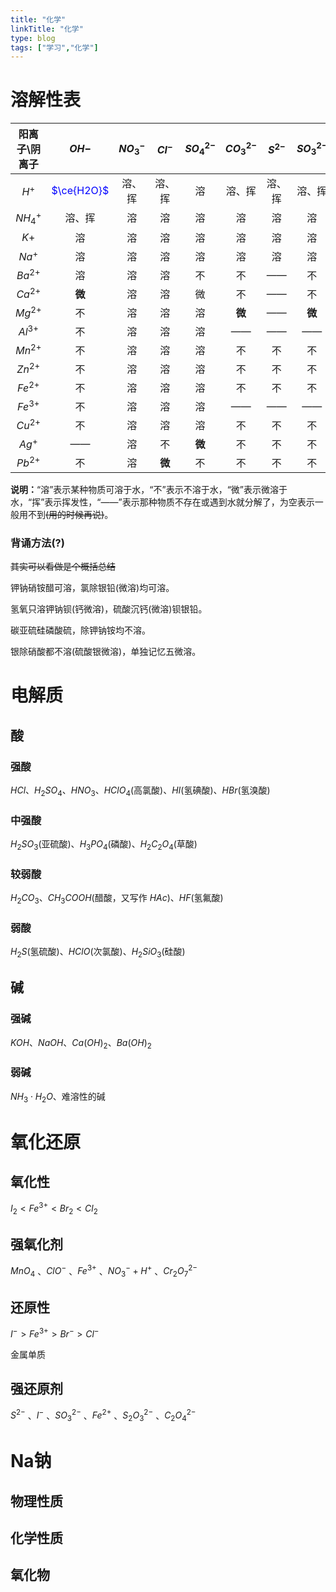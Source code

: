 ```yaml
---
title: "化学"
linkTitle: "化学"
type: blog
tags: ["学习","化学"]
---
```




 # 溶解性表

| 阳离子\阴离子 |                $OH-$                 | $NO_3^-$ | $Cl^-$ | $SO_4^{2-}$ | $CO_3^{2-}$ | $S^{2-}$ | $SO_3^{2-}$ | $SiO_3^{2-}$ | $PO_4^{3-}$ | $CH_3COO^-(Ac^-)$ |
| :-----------: | :----------------------------------: | :------: | :----: | :---------: | :---------: | :------: | :---------: | :----------: | :---------: | :---------------: |
|     $H^+$     | <font color="blue">$\ce{H2O}$</font> |  溶、挥  | 溶、挥 |     溶      |   溶、挥    |  溶、挥  |   溶、挥    |      微      |     溶      |        溶         |
|   $NH_4^+$    |                溶、挥                |    溶    |   溶   |     溶      |     溶      |    溶    |     溶      |      ——      |     溶      |                   |
|     $K+$      |                  溶                  |    溶    |   溶   |     溶      |     溶      |    溶    |     溶      |      溶      |     溶      |        溶         |
|    $Na^+$     |                  溶                  |    溶    |   溶   |     溶      |     溶      |    溶    |     溶      |      溶      |     溶      |        溶         |
|   $Ba^{2+}$   |                  溶                  |    溶    |   溶   |     不      |     不      |    ——    |     不      |      不      |     不      |                   |
|   $Ca^{2+}$   |                **微**                |    溶    |   溶   |     微      |     不      |    ——    |     不      |      不      |     不      |                   |
|   $Mg^{2+}$   |                  不                  |    溶    |   溶   |     溶      |   **微**    |    ——    |   **微**    |      不      |     不      |                   |
|   $Al^{3+}$   |                  不                  |    溶    |   溶   |     溶      |     ——      |    ——    |     ——      |      不      |     不      |                   |
|   $Mn^{2+}$   |                  不                  |    溶    |   溶   |     溶      |     不      |    不    |     不      |      不      |     不      |                   |
|   $Zn^{2+}$   |                  不                  |    溶    |   溶   |     溶      |     不      |    不    |     不      |      不      |     不      |        溶         |
|   $Fe^{2+}$   |                  不                  |    溶    |   溶   |     溶      |     不      |    不    |     不      |      不      |     不      |                   |
|   $Fe^{3+}$   |                  不                  |    溶    |   溶   |     溶      |     ——      |    ——    |     ——      |      不      |     不      |                   |
|   $Cu^{2+}$   |                  不                  |    溶    |   溶   |     溶      |     不      |    不    |     不      |      不      |     不      |                   |
|    $Ag^+$     |                  ——                  |    溶    |   不   |   **微**    |     不      |    不    |     不      |      不      |     不      |                   |
|   $Pb^{2+}$   |                  不                  |    溶    | **微** |     不      |     不      |    不    |     不      |      不      |     不      |        溶         |

**说明：**“溶”表示某种物质可溶于水，“不”表示不溶于水，“微”表示微溶于水，“挥”表示挥发性，“——”表示那种物质不存在或遇到水就分解了，为空表示一般用不到~~(用的时候再说)~~。

### 背诵方法(?)

~~其实可以看做是个概括总结~~

钾钠硝铵醋可溶，氯除银铅(微溶)均可溶。

氢氧只溶钾钠钡(钙微溶)，硫酸沉钙(微溶)钡银铅。

碳亚硫硅磷酸硫，除钾钠铵均不溶。

银除硝酸都不溶(硫酸银微溶)，单独记忆五微溶。

# 电解质

## 酸

### 强酸

$HCl$、$H_2SO_4$、$HNO_3$、$HClO_4$(高氯酸)、$HI$(氢碘酸)、$HBr$(氢溴酸)

### 中强酸

$H_2SO_3$(亚硫酸)、$H_3PO_4$(磷酸)、$H_2C_2O_4$(草酸)

### 较弱酸

$H_2CO_3$、$CH_3COOH$(醋酸，又写作 $HAc$)、$HF$(氢氟酸)

### 弱酸

$H_2S$(氢硫酸)、$HClO$(次氯酸)、$H_2SiO_3$(硅酸)

## 碱

### 强碱

$KOH$、$NaOH$、$Ca(OH)_2$、$Ba(OH)_2$

### 弱碱

$NH_3\cdot H_2O$、难溶性的碱

# 氧化还原

## 氧化性

$I_2<Fe^{3+}<Br_2<Cl_2$

## 强氧化剂

$MnO_4$ 、$ClO^-$ 、$Fe^{3+}$ 、$NO_3^-+H^+$ 、$Cr_2O_7^{2-}$

## 还原性

$I^->Fe^{3+}>Br^->Cl^-$

金属单质

## 强还原剂

$S^{2-}$ 、$I^-$ 、$SO_3^{2-}$ 、$Fe^{2+}$ 、$S_2O_3^{2-}$ 、$C_2O_4^{2-}$

# Na钠

## 物理性质



## 化学性质

## 氧化物

